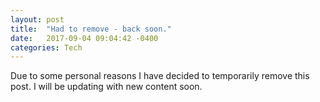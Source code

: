 ```yaml
---
layout: post
title:  "Had to remove - back soon."
date:   2017-09-04 09:04:42 -0400
categories: Tech
---
```

Due to some personal reasons I have decided to temporarily remove this post. I will be updating with new content soon. 